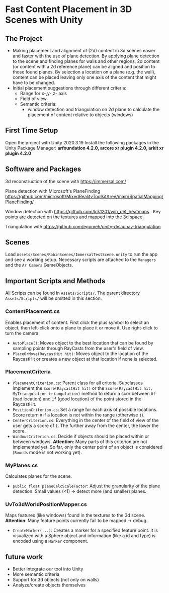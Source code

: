 # Fast Content Placement in 3D Scenes with Unity
## The Project
- Making placement and alignment of (2d) content in 3d scenes easier and faster with the use of plane detection. By applying plane detection to the scene and finding planes for walls and other regions, 2d content (or content with a 2d reference plane) can be aligned and position to those found planes. By selection a location on a plane (e.g. the wall), content can be placed leaving only one axis of the content that might have to be changed. 
- Initial placement suggestions through different criteria:
    - Range for x-,y-,z- axis
    - Field of view
    - Semantic criteria:
        - window detection and triangulation on 2d plane to calculate the placement of content relative to objects (windows)

## First Time Setup
Open the project with Unity 2020.3.19
Install the following packages in the Unity Package Manager:
**arfoundation 4.2.0, arcore xr plugin 4.2.0, arkit xr plugin 4.2.0**

## Software and Packages
3d reconstruction of the scene with https://immersal.com/

Plane detection with Microsoft's PlaneFinding https://github.com/microsoft/MixedRealityToolkit/tree/main/SpatialMapping/PlaneFinding/

Window detection with https://github.com/lck1201/win_det_heatmaps . Key points are detected on the textures and mapped into the 3d space.

Triangulation with https://github.com/egomeh/unity-delaunay-triangulation

## Scenes
Load `Assets/Scenes/RobinScenes/ImmersalTestScene.unity` to run the app and see a working setup. Necessary scripts are attached to the `Managers` and the `Ar Camera` GameObjects.

## Important Scripts and Methods
All Scripts can be found in `Assets/Scripts/`. The parent directory `Assets/Scripts/` will be omitted in this section.

### ContentPlacement.cs
Enables placement of content. First click the plus symbol to select an object, then left-click onto a plane to place it or move it. Use right-click to turn the camera. 
- `AutoPlace()`: Moves object to the best location that can be found by sampling points through RayCasts from the user's field of view. 
- `PlaceOrMove(RaycastHit hit)`: Moves object to the location of the RaycastHit or creates a new object at that location if none is selected. 

### PlacementCriteria
- `PlacementCriterion.cs`: Parent class for all criteria. Subclasses implement the `Score(RaycastHit hit)` or the `Score(RaycastHit hit, MyTriangulation triangulation)` method to return a scor between `0f` (bad location) and `1f` (good location) of the point stored in the RaycastHit.  
- `PositionCriterion.cs`: Set a range for each axis of possible locations. Score return `0` if a location is not within the range (otherwise `1`).
- `CenterCriterion.cs`: Everything in the center of the field of view of the user gets a score of `1`. The further away from the center, the lower the score.
- `WindowsCriterion.cs`: Decide if objects should be placed within or between windows. **Attention**: Many parts of this criterion are not implemented yet. So far, only the center point of an object is considered (`Bounds` mode is not working yet).

### MyPlanes.cs
Calculates planes for the scene. 
- `public float planeCalcScaleFactor`: Adjust the granularity of the plane detection. Small values (<1) -> detect more (and smaller) planes.


### UvTo3dWorldPositionMapper.cs
Maps features (like windows) found in the textures to the 3d scene. **Attention**: Many feature points currently fail to be mapped -> debug.
- `CreateMarker(...)`: Creates a marker for a specified feature point. It is visualized with a Sphere object and information (like a id and type) is encoded using a `Marker` component. 


## future work
- Better integrate our tool into Unity
- More semantic criteria
- Support for 3d objects (not only on walls)
- Analyze/create objects themselves